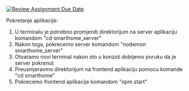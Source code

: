 [![Review Assignment Due Date](https://classroom.github.com/assets/deadline-readme-button-22041afd0340ce965d47ae6ef1cefeee28c7c493a6346c4f15d667ab976d596c.svg)](https://classroom.github.com/a/1IMeAlJr)

Pokretanje aplikacije:
1. U terminalu je potrebno promjeniti direktorijum na server aplikaciju komandom "cd smarthome_server"
2. Nakon toga, pokrecemo server komandom "nodemon smarthome_server"
3. Otvaramo novi terminal nakon sto u konzoli dobijemo poruku da je server pokrenut
4. Preusmjeravmo direktorijum na frontend aplikaciju pomocu komande "cd smarthome"
5. Pokrecemo frontend aplikacije komandom "npm start"
